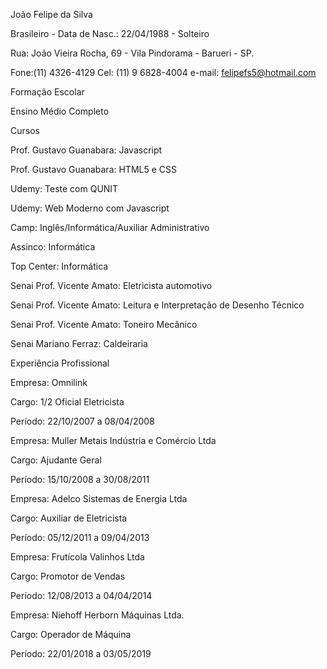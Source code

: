 João Felipe da Silva

Brasileiro - Data de Nasc.: 22/04/1988 - Solteiro

Rua: João Vieira Rocha, 69 - Vila Pindorama - Barueri - SP.

Fone:(11) 4326-4129 Cel: (11) 9 6828-4004 e-mail: felipefs5@hotmail.com

Formação Escolar

Ensino Médio Completo

Cursos

Prof. Gustavo Guanabara: Javascript

Prof. Gustavo Guanabara: HTML5 e CSS

Udemy: Teste com QUNIT

Udemy: Web Moderno com Javascript

Camp: Inglês/Informática/Auxiliar Administrativo

Assinco: Informática

Top Center: Informática

Senai Prof. Vicente Amato: Eletricista automotivo

Senai Prof. Vicente Amato: Leitura e Interpretação de Desenho Técnico

Senai Prof. Vicente Amato: Toneiro Mecânico

Senai Mariano Ferraz: Caldeiraria 

Experiência Profissional

Empresa: Omnilink

Cargo: 1/2 Oficial Eletricista

Período: 22/10/2007 a 08/04/2008

Empresa: Muller Metais Indústria e Comércio Ltda

Cargo: Ajudante Geral 

Período: 15/10/2008 a 30/08/2011

Empresa: Adelco Sistemas de Energia Ltda

Cargo: Auxiliar de Eletricista

Período: 05/12/2011 a 09/04/2013

Empresa: Frutícola Valinhos Ltda

Cargo: Promotor de Vendas

Período: 12/08/2013 a 04/04/2014

Empresa: Niehoff Herborn Máquinas Ltda.

Cargo: Operador de Máquina

Período: 22/01/2018 a 03/05/2019
